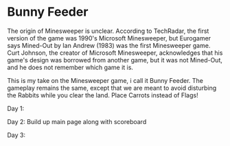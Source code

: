 # Bunny Feeder
The origin of Minesweeper is unclear. According to TechRadar, the first version of the game was 1990's Microsoft Minesweeper, but Eurogamer says Mined-Out by Ian Andrew (1983) was the first Minesweeper game. Curt Johnson, the creator of Microsoft Minesweeper, acknowledges that his game's design was borrowed from another game, but it was not Mined-Out, and he does not remember which game it is.

This is my take on the Minesweeper game, i call it Bunny Feeder. The gameplay remains the same, except that we are meant to avoid disturbing the Rabbits while you clear the land. Place Carrots instead of Flags!

 Day 1:



 Day 2:
Build up main page along with scoreboard


 Day 3:
 
